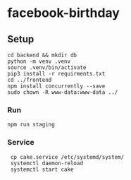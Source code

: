 # facebook-birthday

## Setup

```
cd backend && mkdir db
python -m venv .venv
source .venv/bin/activate
pip3 install -r requirments.txt
cd ../frontend
npm install concurrently --save
sudo chown -R www-data:www-data ../
```

### Run

```
npm run staging
```

### Service

```
 cp cake.service /etc/systemd/system/
 systemctl daemon-reload
 systemctl start cake
```
